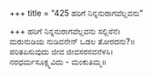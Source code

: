 +++
title = "425 ಹರಿಗೆ ನಿನ್ನನುರಾಗವೆಲ್ಲವನು"

+++
ಹರಿಗೆ ನಿನ್ನನುರಾಗವೆಲ್ಲವನು ಸಲ್ಲಿಸೆನೆ।  
ಮರುನುಡಿಯ ನುಡಿವನೇನ್ ಒಡಲ ತೋರದನು?॥  
ಪರಿತಪಿಸುವುದು ಜೀವ ಜೀವಸರಸವನೆಳಸಿ।  
ನರಧರ್ಮಸೂಕ್ಷ್ಮವಿದು - ಮಂಕುತಿಮ್ಮ॥  

